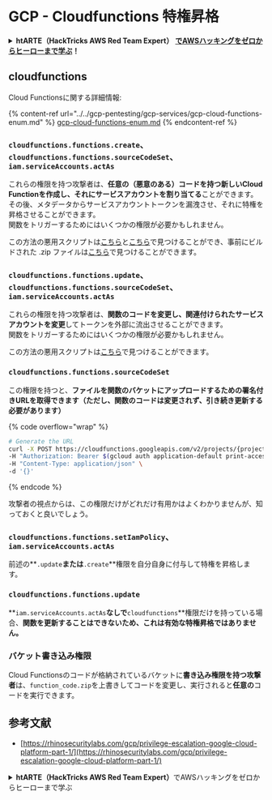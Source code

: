 # GCP - Cloudfunctions 特権昇格

<details>

<summary><strong>htARTE（HackTricks AWS Red Team Expert）</strong> <a href="https://training.hacktricks.xyz/courses/arte"><strong>でAWSハッキングをゼロからヒーローまで学ぶ</strong></a><strong>！</strong></summary>

HackTricks をサポートする他の方法:

* **HackTricks で企業を宣伝したい**または **HackTricks をPDFでダウンロードしたい場合は** [**SUBSCRIPTION PLANS**](https://github.com/sponsors/carlospolop) をチェックしてください！
* [**公式PEASS＆HackTricksグッズ**](https://peass.creator-spring.com)を入手する
* [**The PEASS Family**](https://opensea.io/collection/the-peass-family)を発見し、独占的な [**NFTs**](https://opensea.io/collection/the-peass-family) のコレクションを見つける
* **💬 [**Discordグループ**](https://discord.gg/hRep4RUj7f) または [**telegramグループ**](https://t.me/peass) に参加するか、**Twitter** 🐦 [**@hacktricks_live**](https://twitter.com/hacktricks_live) をフォローする**
* **ハッキングトリックを共有するために** [**HackTricks**](https://github.com/carlospolop/hacktricks) と [**HackTricks Cloud**](https://github.com/carlospolop/hacktricks-cloud) のGitHubリポジトリにPRを提出する

</details>

## cloudfunctions

Cloud Functionsに関する詳細情報:

{% content-ref url="../../gcp-pentesting/gcp-services/gcp-cloud-functions-enum.md" %}
[gcp-cloud-functions-enum.md](../../gcp-pentesting/gcp-services/gcp-cloud-functions-enum.md)
{% endcontent-ref %}

### `cloudfunctions.functions.create`、`cloudfunctions.functions.sourceCodeSet`、`iam.serviceAccounts.actAs`

これらの権限を持つ攻撃者は、**任意の（悪意のある）コードを持つ新しいCloud Functionを作成し、それにサービスアカウントを割り当てる**ことができます。その後、メタデータからサービスアカウントトークンを漏洩させ、それに特権を昇格させることができます。\
関数をトリガーするためにはいくつかの権限が必要かもしれません。

この方法の悪用スクリプトは[こちら](https://github.com/RhinoSecurityLabs/GCP-IAM-Privilege-Escalation/blob/master/ExploitScripts/cloudfunctions.functions.create-call.py)と[こちら](https://github.com/RhinoSecurityLabs/GCP-IAM-Privilege-Escalation/blob/master/ExploitScripts/cloudfunctions.functions.create-setIamPolicy.py)で見つけることができ、事前にビルドされた .zip ファイルは[こちら](https://github.com/RhinoSecurityLabs/GCP-IAM-Privilege-Escalation/tree/master/ExploitScripts/CloudFunctions)で見つけることができます。

### `cloudfunctions.functions.update`、`cloudfunctions.functions.sourceCodeSet`、`iam.serviceAccounts.actAs`

これらの権限を持つ攻撃者は、**関数のコードを変更し、関連付けられたサービスアカウントを変更**してトークンを外部に流出させることができます。\
関数をトリガーするためにはいくつかの権限が必要かもしれません。

この方法の悪用スクリプトは[こちら](https://github.com/RhinoSecurityLabs/GCP-IAM-Privilege-Escalation/blob/master/ExploitScripts/cloudfunctions.functions.update.py)で見つけることができます。

### `cloudfunctions.functions.sourceCodeSet`

この権限を持つと、**ファイルを関数のバケットにアップロードするための署名付きURLを取得できます（ただし、関数のコードは変更されず、引き続き更新する必要があります）**

{% code overflow="wrap" %}
```bash
# Generate the URL
curl -X POST https://cloudfunctions.googleapis.com/v2/projects/{project-id}/locations/{location}/functions:generateUploadUrl \
-H "Authorization: Bearer $(gcloud auth application-default print-access-token)" \
-H "Content-Type: application/json" \
-d '{}'
```
{% endcode %}

攻撃者の視点からは、この権限だけがどれだけ有用かはよくわかりませんが、知っておくと良いでしょう。

### `cloudfunctions.functions.setIamPolicy`、`iam.serviceAccounts.actAs`

前述の**`.update`**または**`.create`**権限を自分自身に付与して特権を昇格します。

### `cloudfunctions.functions.update`

**`iam.serviceAccounts.actAs`**なしで**`cloudfunctions`**権限だけを持っている場合、**関数を更新することはできないため、これは有効な特権昇格ではありません。**

### バケット書き込み権限

Cloud Functionsのコードが格納されているバケットに**書き込み権限を持つ攻撃者**は、`function_code.zip`を上書きしてコードを変更し、実行されると**任意の**コードを実行できます。

## 参考文献

* [https://rhinosecuritylabs.com/gcp/privilege-escalation-google-cloud-platform-part-1/](https://rhinosecuritylabs.com/gcp/privilege-escalation-google-cloud-platform-part-1/)

<details>

<summary><strong>htARTE（HackTricks AWS Red Team Expert）</strong>でAWSハッキングをゼロからヒーローまで学ぶ</summary>

HackTricksをサポートする他の方法：

* **HackTricksで企業を宣伝したい**または**HackTricksをPDFでダウンロードしたい**場合は、[**SUBSCRIPTION PLANS**](https://github.com/sponsors/carlospolop)をチェックしてください！
* [**公式PEASS＆HackTricksスワッグ**](https://peass.creator-spring.com)を入手する
* [**The PEASS Family**](https://opensea.io/collection/the-peass-family)を発見し、独占的な[**NFTs**](https://opensea.io/collection/the-peass-family)のコレクションを見つける
* 💬 [**Discordグループ**](https://discord.gg/hRep4RUj7f)または[**telegramグループ**](https://t.me/peass)に**参加**するか、**Twitter** 🐦 [**@hacktricks_live**](https://twitter.com/hacktricks_live)を**フォロー**してください。
* **HackTricks**および**HackTricks Cloud**のGitHubリポジトリにPRを提出して、自分のハッキングトリックを共有してください。

</details>

